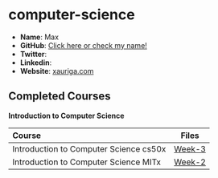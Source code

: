 # computer-science

- **Name**: Max
- **GitHub**: [Click here or check my name! ](https://github.com/AG-Systems)
- **Twitter**: []()
- **Linkedin**: []()
- **Website**: [xauriga.com](http://xauriga.com)

## Completed Courses

**Introduction to Computer Science**

Course|Files
:--|:--:
Introduction to Computer Science cs50x | [Week-3](https://github.com/AG-Systems/computer-science) | UnFinished
Introduction to Computer Science MITx | [Week-2](https://github.com/AG-Systems/computer-science/tree/master/MITx-6.00.1x-Introduction-to-Computer-Sci) | Finished
